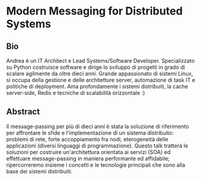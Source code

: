 # Modern Messaging for Distributed Systems

## Bio
Andrea è un IT Architect e Lead Systems/Software Developer. Specializzato su Python costruisce software e dirige lo sviluppo di progetti in grado di scalare agilmente da oltre dieci anni.
Grande appassionato di sistemi Linux, si occupa della gestione e delle architetture server, automazione di task IT e politiche di deployment.
Ama profondamente i sistemi distribuiti, la cache server-side, Redis e tecniche di scalabilità orizzontale :)

## Abstract
Il message-passing per più di dieci anni è stata la soluzione di riferimento per affrontare le sfide e l'implementazione di un sistema distribuito: problemi di rete, forte accoppiamento fra nodi, eterogeneità delle applicazioni (diversi linguaggi di programmazione).
Questo talk tratterà le soluzioni per costruire un'architettura orientata ai servizi (SOA) ed effettuare message-passing in maniera performante ed affidabile; ripercorreremo insieme i concetti e le tecnologie principali che sono alla base dei sistemi distribuiti.
